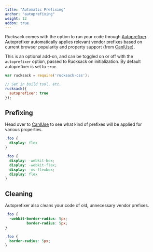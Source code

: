 ```yaml
---
title: "Automatic Prefixing"
anchor: "autoprefixing"
weight: 12
addon: true
---
```

Rucksack comes with the option to run your code through [Autoprefixer](https://github.com/postcss/autoprefixer). Autoprefixer automatically applies relevant vendor prefixes based on current browser popularity and property support (from [CanIUse](http://caniuse.com/)).

This is an optional add-on, and can be toggled on or off with the `autoprefixer` option, passed to Rucksack on initialization. By default autoprefixer is set to `true`.

```javascript
var rucksack = require('rucksack-css');

// Set in build tool, etc.
rucksack({
  autoprefixer: true
});
```

## Prefixing
Head over to [CanIUse](http://caniuse.com) to see what kind of prefixes will be applied for various properties.
```css
.foo {
  display: flex
}
```

```css
.foo {
  display: -webkit-box;
  display: -webkit-flex;
  display: -ms-flexbox;
  display: flex
}
```

## Cleaning
Autoprefixer also cleans your code of old, unnecessary vendor prefixes.
```css
.foo {
  -webkit-border-radius: 5px;
          border-radius: 5px;
}
```
```css
.foo {
  border-radius: 5px;
}
```
